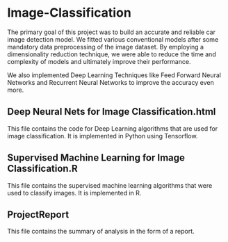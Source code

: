 # Image-Classification

The primary goal of this project was to build an accurate and reliable car image detection model. We fitted various conventional models after some mandatory data preprocessing of the image dataset. By employing a dimensionality reduction technique, we were able to reduce the time and complexity of models and ultimately improve their performance. 

We also implemented Deep Learning Techniques like Feed Forward Neural Networks and Recurrent Neural Networks to improve the accuracy even more.

## Deep Neural Nets for Image Classification.html

This file contains the code for Deep Learning algorithms that are used for image classification. It is implemented in Python using Tensorflow.

## Supervised Machine Learning for Image Classification.R

This file contains the supervised machine learning algorithms that were used to classify images. It is implemented in R.

## ProjectReport

This file contains the summary of analysis in the form of a report.